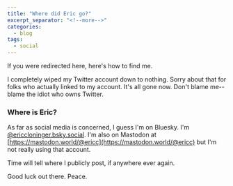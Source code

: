 ```yaml
---
title: "Where did Eric go?"
excerpt_separator: "<!--more-->"
categories:
  - blog
tags: 
  - social
---
```


If you were redirected here, here's how to find me.

<!--more-->

I completely wiped my Twitter account down to nothing. Sorry about that for folks who actually linked to my account. It's all gone now. Don't blame me--blame the idiot who owns Twitter.

### Where is Eric?

As far as social media is concerned, I guess I'm on Bluesky. I'm [@ericcloninger.bsky.social](https://bsky.app/profile/ericcloninger.bsky.social). I'm also on Mastodon at [https://mastodon.world/@ericc](https://mastodon.world/@ericc) but I'm not really using that account.

Time will tell where I publicly post, if anywhere ever again.

Good luck out there. Peace.
